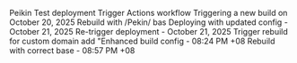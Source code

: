 Peikin
Test deployment
Trigger Actions workflow
Triggering a new build on October 20, 2025
Rebuild with /Pekin/ bas
Deploying with updated config - October 21, 2025
Re-trigger deployment - October 21, 2025
Trigger rebuild for custom domain
add "Enhanced build config - 08:24 PM +08
Rebuild with correct base - 08:57 PM +08
